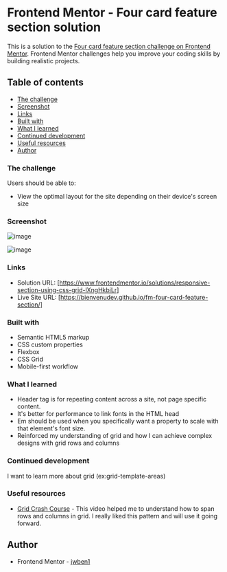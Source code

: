 # Frontend Mentor - Four card feature section solution

This is a solution to the [Four card feature section challenge on Frontend Mentor](https://www.frontendmentor.io/challenges/four-card-feature-section-weK1eFYK). Frontend Mentor challenges help you improve your coding skills by building realistic projects. 

## Table of contents

  - [The challenge](#the-challenge)
  - [Screenshot](#screenshot)
  - [Links](#links)
  - [Built with](#built-with)
  - [What I learned](#what-i-learned)
  - [Continued development](#continued-development)
  - [Useful resources](#useful-resources)
- [Author](#author)


### The challenge

Users should be able to:

- View the optimal layout for the site depending on their device's screen size

### Screenshot

![image](https://github.com/jwben1/fm-four-card-feature-section/assets/132217074/2d45f2f0-6a31-424e-8414-0b08ffa3187b)

![image](https://github.com/jwben1/fm-four-card-feature-section/assets/132217074/1b001be3-56fe-4883-a871-6570fae9b174)



### Links

- Solution URL: [https://www.frontendmentor.io/solutions/responsive-section-using-css-grid-lXngHkbiLr]
- Live Site URL: [https://bienvenudev.github.io/fm-four-card-feature-section/]

### Built with

- Semantic HTML5 markup
- CSS custom properties
- Flexbox
- CSS Grid
- Mobile-first workflow

### What I learned
- Header tag is for repeating content across a site, not page specific content.
- It's better for performance to link fonts in the HTML head
- Em should be used when you specifically want a property to scale with that element's font size.
- Reinforced my understanding of grid and how I can achieve complex designs with grid rows and columns

### Continued development

I want to learn more about grid (ex:grid-template-areas)

### Useful resources

- [Grid Crash Course](https://youtu.be/0xMQfnTU6oo?si=i07ipMaQEAvLv83H) - This video helped me to understand how to span rows and columns in grid. I really liked this pattern and will use it going forward.

## Author

- Frontend Mentor - [jwben1](https://www.frontendmentor.io/profile/jwben1)
